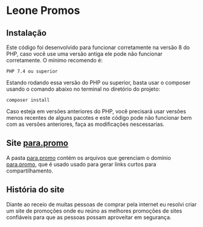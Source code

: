 # Leone Promos

## Instalação

Este código foi desenvolvido para funcionar corretamente na versão 8 do PHP, caso você use uma versão antiga ele pode não funcionar corretamente. O mínimo recomendo é:

```PHP 7.4 ou superior```

Estando rodando essa versão do PHP ou superior, basta usar o composer usando o comando abaixo no terminal no diretório do projeto:

```composer install```

Caso esteja em versões anteriores do PHP, você precisará usar versões menos recentes de alguns pacotes e este código pode não funcionar bem com as versões anteriores, faça as modificações nescessarias.

## Site [para.promo](https://para.promo/)

A pasta [para.promo](https://github.com/leonetecbr/leone-promos/tree/main/para.promo) contém os arquivos que gerenciam o domínio [para.promo](https://para.promo/), que é usado usado para gerar links curtos para compartilhamento.

## História do site

Diante ao receio de muitas pessoas de comprar pela internet eu resolvi criar um site de promoções onde eu reúno as melhores promoções de sites confiáveis para que as pessoas possam aproveitar em segurança.